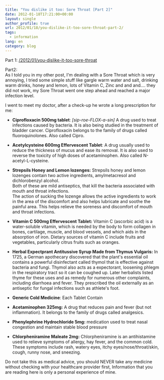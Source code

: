 ```yaml
---
title: "You dislike it too: Sore Throat [Part 2]"
date: 2012-01-18T17:21:00+00:00
layout: single
author_profile: true
url: 2012/01/18/you-dislike-it-too-sore-throat-part-2/
tags:
  - information
lang: en
category: blog
---
```

Part 1: [/2012/01/you-dislike-it-too-sore-throat](/2012/01/you-dislike-it-too-sore-throat)

Part2:  
As I told you in my other post, I'm dealing with a Sore Throat which is very annoying, I tried some simple stuff like gargle warm water and salt, drinking warm drinks, honey and lemon, lots of Vitamin C, Zinc and and and…. they did not work, my Sore Throat went one step ahead and reached a major infection level.

I went to meet my doctor, after a check-up he wrote a long prescription for me:

* **Ciprofloxacin 500mg tablet**: _\[sip-roe-FLOX-a-sin\]_ A drug used to treat infections caused by bacteria. It is also being studied in the treatment of bladder cancer. Ciprofloxacin belongs to the family of drugs called fluoroquinolones. Also called Cipro.
* **Acetylcysteine 600mg Effervescent Tablet**: A drug usually used to reduce the thickness of mucus and ease its removal. It is also used to reverse the toxicity of high doses of acetaminophen. Also called N-acetyl-L-cysteine.
* **Strepsils Honey and Lemon lozenges:** Strepsils honey and lemon lozenges contain two active ingredients, amylmetacresol and dichlorobenzyl alcohol.  
    Both of these are mild antiseptics, that kill the bacteria associated with mouth and throat infections.  
    The action of sucking the lozenge allows the active ingredients to work in the area of the discomfort and also helps lubricate and soothe the painful area. This helps relieve the soreness and discomfort of mouth and throat infections.
* **Vitamin C 500mg Effervescent Tablet:** Vitamin C (ascorbic acid) is a water-soluble vitamin, which is needed by the body to form collagen in bones, cartilage, muscle, and blood vessels, and which aids in the absorption of iron. Dietary sources of vitamin C include fruits and vegetables, particularly citrus fruits such as oranges.
* **Herbal Expectprant Antitussive Syrup Made from Thymus Vulgaris:** In 1725, a German apothecary discovered that the plant's essential oil contains a powerful disinfectant called thymol that is effective against bacteria and fungi. Thymol also acts as a expectorant, loosening phlegm in the respiratory tract so it can be coughed up. Later herbalists listed thyme for these uses and as remedy for numerous other complaints, including diarrhoea and fever. They prescribed the oil externally as an antiseptic for fungal infections such as athlete's foot.
* **Generic Cold Medicine**: Each Tablet Contain

* **Acetaminophen 325mg:** A drug that reduces pain and fever (but not inflammation). It belongs to the family of drugs called analgesics.
* **Phenylephrine Hydrochloride 5mg:** medication used to treat nasal congestion and maintain stable blood pressure 
* **Chlorpheniramine Maleate 2mg:** Chlorpheniramine is an antihistamine used to relieve symptoms of allergy, hay fever, and the common cold. These symptoms include rash, watery eyes, itchy eyes/nose/throat/skin, cough, runny nose, and sneezing.

Do not take this as medical advice, you should NEVER take any medicine without checking with your healthcare provider first, Information that you are reading here is only a personal experience of mine.

